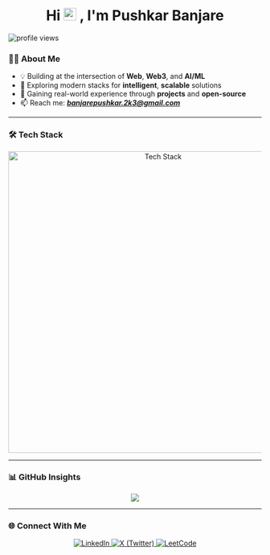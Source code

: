 <h1 align="center">
    Hi
    <img src="https://media.giphy.com/media/hvRJCLFzcasrR4ia7z/giphy.gif" width="25" alt="wave hand gif">
    , I'm Pushkar Banjare
</h1>

<p align="left">
    <img src="https://hits.sh/github.com/pushkarbanjare.svg?style=flat&label=Visitors&color=ff007f&labelColor=282a36" alt="profile views" >
</p>

### 🧑‍💻 About Me
- 💡 Building at the intersection of **Web**, **Web3**, and **AI/ML**
- 🌱 Exploring modern stacks for **intelligent**, **scalable** solutions
- 🚀 Gaining real-world experience through **projects** and **open-source**
- 📫 Reach me: ***banjarepushkar.2k3@gmail.com***

---

### 🛠️ Tech Stack
<p align="center">
  <img src="https://skillicons.dev/icons?i=c,cpp,java,python,html,css,js,ts,react,nextjs,tailwind,nodejs,express,mongodb,postgres,mysql,firebase,linux,git,github,bash,postman,vercel,netlify&perline=12" alt="Tech Stack" width="600" />
</p>

---

### 📊 GitHub Insights
<p align="center">
  <img src="https://github-readme-stats.vercel.app/api/top-langs/?username=pushkarbanjare&layout=compact&theme=dracula&hide_border=true" />
</p>

---

### 🌐 Connect With Me
<p align="center">
  <a href="https://linkedin.com/in/pushkarbanjare" target="_blank">
    <img src="https://custom-icon-badges.demolab.com/badge/LinkedIn-0A66C2?style=for-the-badge&logo=linkedin-white&logoColor=white" alt="LinkedIn"/>
  </a>
  <a href="https://x.com/pushkarbanjare" target="_blank">
    <img src="https://img.shields.io/badge/X-000000?style=for-the-badge&logo=x&logoColor=white" alt="X (Twitter)"/>
  </a>
  <a href="https://leetcode.com/pushkarbanjare" target="_blank">
    <img src="https://custom-icon-badges.demolab.com/badge/LeetCode-FFA116?style=for-the-badge&logo=leetcode&logoColor=white" alt="LeetCode"/>
  </a>
</p>